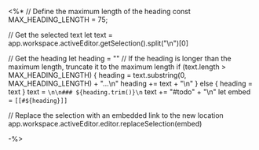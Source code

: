 <%*
// Define the maximum length of the heading
const MAX_HEADING_LENGTH = 75;


// Get the selected text
let text = app.workspace.activeEditor.getSelection().split("\n")[0]

// Get the heading
let heading = ""
// If the heading is longer than the maximum length, truncate it to the maximum length
if (text.length > MAX_HEADING_LENGTH) {
    heading = text.substring(0, MAX_HEADING_LENGTH) + "...\n"
    heading += text + "\n"
} else {
	heading = text
}
text = `\n\n### ${heading.trim()}\n`
text += "#todo" + "\n"
let embed = `[[#${heading}]]`

// Replace the selection with an embedded link to the new location
app.workspace.activeEditor.editor.replaceSelection(embed)

-%>

